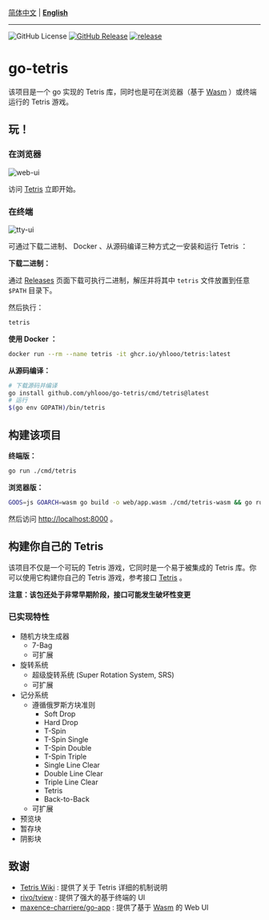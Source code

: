 [简体中文](README_CN.md) | **[English](README.md)**

---

![GitHub License](https://img.shields.io/github/license/yhlooo/go-tetris)
[![GitHub Release](https://img.shields.io/github/v/release/yhlooo/go-tetris)](https://github.com/yhlooo/go-tetris/releases/latest)
[![release](https://github.com/yhlooo/go-tetris/actions/workflows/release.yaml/badge.svg)](https://github.com/yhlooo/go-tetris/actions/workflows/release.yaml)

# go-tetris

该项目是一个 go 实现的 Tetris 库，同时也是可在浏览器（基于 [Wasm](https://webassembly.org/) ）或终端运行的 Tetris 游戏。

## 玩！

### 在浏览器

![web-ui](docs/img/web-ui.png)

访问 [Tetris](https://yhlooo.github.io/go-tetris/) 立即开始。

### 在终端

![tty-ui](docs/img/tty-ui.png)

可通过下载二进制、 Docker 、从源码编译三种方式之一安装和运行 Tetris ： 

**下载二进制：**

通过 [Releases](https://github.com/yhlooo/go-tetris/releases) 页面下载可执行二进制，解压并将其中 `tetris` 文件放置到任意 `$PATH` 目录下。

然后执行：

```bash
tetris
```

**使用 Docker ：**

```bash
docker run --rm --name tetris -it ghcr.io/yhlooo/tetris:latest
```

**从源码编译：**

```bash
# 下载源码并编译
go install github.com/yhlooo/go-tetris/cmd/tetris@latest
# 运行
$(go env GOPATH)/bin/tetris
```

## 构建该项目

**终端版：**

```bash
go run ./cmd/tetris
```

**浏览器版：**

```bash
GOOS=js GOARCH=wasm go build -o web/app.wasm ./cmd/tetris-wasm && go run ./cmd/tetris-wasm
```

然后访问 <http://localhost:8000> 。

## 构建你自己的 Tetris

该项目不仅是一个可玩的 Tetris 游戏，它同时是一个易于被集成的 Tetris 库。你可以使用它构建你自己的 Tetris 游戏，参考接口 [Tetris](pkg/tetris/tetris.go#L9) 。

**注意：该包还处于非常早期阶段，接口可能发生破坏性变更**

### 已实现特性

- 随机方块生成器
  - 7-Bag
  - 可扩展
- 旋转系统
  - 超级旋转系统 (Super Rotation System, SRS)
  - 可扩展
- 记分系统
  - 遵循俄罗斯方块准则
    - Soft Drop
    - Hard Drop
    - T-Spin
    - T-Spin Single
    - T-Spin Double
    - T-Spin Triple
    - Single Line Clear
    - Double Line Clear
    - Triple Line Clear
    - Tetris
    - Back-to-Back
  - 可扩展
- 预览块
- 暂存块
- 阴影块

## 致谢

- [Tetris Wiki](https://tetris.wiki/) : 提供了关于 Tetris 详细的机制说明
- [rivo/tview](https://github.com/rivo/tview) : 提供了强大的基于终端的 UI
- [maxence-charriere/go-app](https://github.com/maxence-charriere/go-app) : 提供了基于 [Wasm](https://webassembly.org/) 的 Web UI
